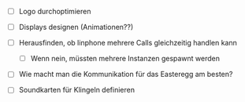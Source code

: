 - [ ] Logo durchoptimieren


- [ ] Displays designen (Animationen??)

- [ ] Herausfinden, ob linphone mehrere Calls gleichzeitig handlen kann

  - [ ] Wenn nein, müssten mehrere Instanzen gespawnt werden

- [ ] Wie macht man die Kommunikation für das Easteregg am besten?
- [ ] Soundkarten für Klingeln definieren

